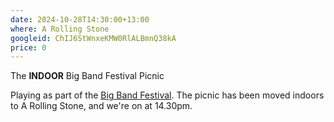 ```yaml
---
date: 2024-10-28T14:30:00+13:00
where: A Rolling Stone
googleid: ChIJ6StWnxeKMW0RlALBmnQ38kA
price: 0
---
```

The **INDOOR** Big Band Festival Picnic

Playing as part of the [Big Band Festival](https://www.chchbigbandfest.com/plan-your-festival/big-band-picnic). The picnic has been moved indoors to A Rolling Stone, and we're on at 14.30pm.
